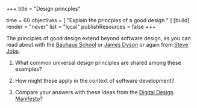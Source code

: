 +++
title = "Design princples"

time = 60
objectives = [
    "Explain the princples of a good design "
]
[build]
  render = "never"
  list = "local"
  publishResources = false
+++

The principles of good design extend beyond software design, as you can read about with the [Bauhaus School](https://www.theinteriordesigninstitute.com/us/en/blog-bauhaus-design) or [James Dyson](https://medium.com/@ajal.connect/the-genius-of-james-dyson-revolutionizing-design-in-the-household-17e8351958fa) or again from [Steve Jobs](https://fs.blog/steve-jobs-on-design/). 
 
1. What common universal design principles are shared among these examples?

2. How might these apply in the context of software development? 

3. Compare your answers with these ideas from the [Digital Design Manifesto](https://ddp.ireb.org/en/downloads-and-resources/downloads#digital-design-manifest)? 